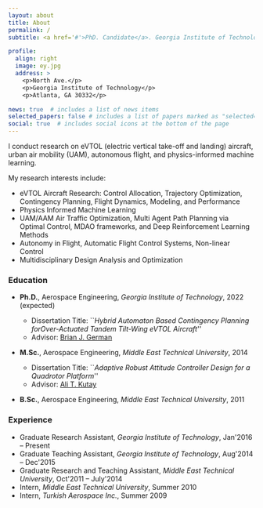 ```yaml
---
layout: about
title: About
permalink: /
subtitle: <a href='#'>PhD. Candidate</a>. Georgia Institute of Technology, Atlanta, USA.

profile:
  align: right
  image: ey.jpg
  address: >
    <p>North Ave.</p>
    <p>Georgia Institute of Technology</p>
    <p>Atlanta, GA 30332</p>

news: true  # includes a list of news items
selected_papers: false # includes a list of papers marked as "selected={true}"
social: true  # includes social icons at the bottom of the page
---
```


I conduct research on eVTOL (electric vertical take-off and landing) aircraft, urban air mobility (UAM), autonomous flight, and physics-informed machine learning. 

My research interests include:

   - eVTOL Aircraft Research: Control Allocation, Trajectory Optimization, Contingency Planning, Flight Dynamics, Modeling, and Performance 
   - Physics Informed Machine Learning       
   - UAM/AAM Air Traffic Optimization, Multi Agent Path Planning via Optimal Control, MDAO frameworks, and Deep Reinforcement Learning Methods        
   - Autonomy in Flight, Automatic Flight Control Systems, Non-linear Control    
   - Multidisciplinary Design Analysis and Optimization

### Education

   - **Ph.D.**, Aerospace Engineering, _Georgia Institute of Technology_, 2022 (expected)
      - Dissertation Title: ``_Hybrid Automaton Based Contingency Planning forOver-Actuated Tandem Tilt-Wing eVTOL Aircraft_''
      - Advisor: <a href="https://bgerman.ae.gatech.edu/">Brian J. German</a>  

   - **M.Sc.**, Aerospace Engineering, _Middle East Technical University_, 2014
      - Dissertation Title: ``_Adaptive Robust Attitude Controller Design for a Quadrotor Platform_''
      - Advisor: <a href="http://www.ae.metu.edu.tr/people/staff/kutay.html">Ali T. Kutay</a>  

   - **B.Sc.**, Aerospace Engineering, _Middle East Technical University_, 2011

### Experience
   - Graduate Research Assistant, _Georgia Institute of Technology_, Jan'2016 – Present     
   - Graduate Teaching Assistant, _Georgia Institute of Technology_, Aug'2014 – Dec'2015
   - Graduate Research and Teaching Assistant, _Middle East Technical University_, Oct'2011 – July'2014
   - Intern, _Middle East Technical University_, Summer 2010
   - Intern, _Turkish Aerospace Inc._, Summer 2009





<!---I study the implications of new technologies such as electric propulsion and autonomy on the design of aircraft and on aviation markets. 

    Operations research and market studies for urban air mobility (UAM), on-demand mobility (ODM), and new modes of regional aviation
    Flight performance and sizing of electric aircraft
    Aerodynamics, performance, and design of distributed electric propulsion configurations
    Wind tunnel and flight tests of subscale CTOL, STOL, and VTOL aircraft

Brian German is the National Institute of Aerospace (NIA) Langley Associate Professor in the School of Aerospace Engineering at Georgia Tech. His research involves aircraft electric propulsion, autonomous flight, and the emerging aviation markets that these technologies enable. 

He specializes in configuration design of electric aircraft, aerodynamics of distributed propulsion, battery and hybrid electric propulsion modeling, operations research problems for innovative scheduled and on-demand air services, and aircraft operational economics modeling. His work focuses primarily on new types of electric regional aircraft and eVTOL aircraft for urban air mobility. 

Prof. German is a founding member and former Chair (2014-2016) of the AIAA Transformational Flight Program Committee, which was chartered to explore the opportunities of emerging aircraft electric propulsion and autonomy technologies, and he is a member of the AIAA Aircraft Electric Propulsion and Power Working Group. Prof. German is a former Fulbright student scholar and NDSEG Graduate Research Fellow, and he received the NSF CAREER award in 2012. He is an Associate Fellow of AIAA Education. --->

<!---I am a Graduate Research Assistant Postdoctoral Fellow working in the School of Cybersecurity and Privacy at Georgia Tech under the supervision of Prof. Wenke Lee. Before joining Georgia Tech, I worked in Center for Cyber Security at New York University Abu Dhabi as a Research Engineer for two years. I currently hold a Ph.D. degree in Computer Science from Georgia Tech, an M.Sc. degree in Computer Engineering and two B.Sc. degrees in both Computer Engineering and Electrical & Electronics Engineering from TOBB University, Turkey. My research interests span a broad range of topics including deep learning, applied cryptography, security/privacy and forensics.

e^{i pi} + 1 = 0 --->




<!---LinkedIn Research Gate Resume 



<a href="https://scholar.google.com/citations?hl=en&user=1Ie3QuMAAAAJ">Google Scholar</a>   --->


